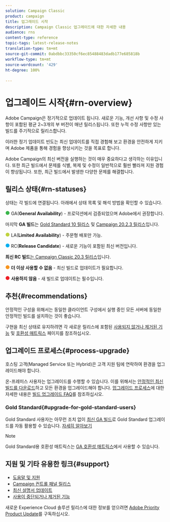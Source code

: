 ```yaml
---
solution: Campaign Classic
product: campaign
title: 업그레이드 시작
description: Campaign Classic 업그레이드에 대한 자세한 내용
audience: rns
content-type: reference
topic-tags: latest-release-notes
translation-type: tm+mt
source-git-commit: 0abdbbc33350cf6ec85488483dadb177e685818b
workflow-type: tm+mt
source-wordcount: '429'
ht-degree: 100%

---
```



# 업그레이드 시작{#rn-overview}

Adobe Campaign은 정기적으로 업데이트 됩니다. 새로운 기능, 개선 사항 및 수정 사항이 포함된 평균 2~3개의 부 버전이 매년 릴리스됩니다. 또한 누적 수정 사항만 있는 빌드를 주기적으로 릴리스합니다.

이러한 정기 업데이트 빈도는 최신 업데이트를 직접 경험해 보고 환경을 안전하게 지키며 Adobe 제품을 통해 경험을 향상시키는 것을 목표로 합니다.

Adobe Campaign의 최신 버전을 실행하는 것이 매우 중요하다고 생각하는 이유입니다. 또한 최근 빌드에서 문제를 식별, 복제 및 수정이 일반적으로 훨씬 빨라져 지원 경험이 향상됩니다. 또한, 최근 빌드에서 발생한 다양한 문제를 해결합니다.

## 릴리스 상태{#rn-statuses}

상태는 각 빌드에 연결됩니다. 아래에서 상태 목록 및 해석 방법을 확인할 수 있습니다.

![](assets/do-not-localize/green3.png) GA(**General Availability**) - 프로덕션에서 검증되었으며 Adobe에서 권장합니다.

마지막 **GA 빌드**&#x200B;는 [Gold Standard 10 릴리스](../../rn/using/gold-standard.md#gs-10) 및 [Campaign 20.2.3 릴리스](../../rn/using/release--20-2.md#release-20-2-3-build-9182)입니다.

![](assets/do-not-localize/limited3.png) LA(**Limited Availability**) - 주문형 배포만 가능.

![](assets/do-not-localize/blue3.png) RC(**Release Candidate**) - 새로운 기능이 포함된 최신 버전입니다.

**최신 RC 빌드**[는 Campaign Classic 20.3 릴리스](../../rn/using/latest-release.md)입니다.

![](assets/do-not-localize/orange3.png) **더 이상 사용할 수 없음** - 최신 빌드로 업데이트가 필요합니다.

![](assets/do-not-localize/red3.png) **사용하지 않음** - 새 빌드로 업데이트는 필수입니다.

## 추천{#recommendations}

안정적인 구성을 위해서는 동일한 클라이언트 구성에서 실행 중인 모든 서버에 동일한 안정적인 빌드를 설치하는 것이 좋습니다.

구현을 최신 상태로 유지하려면 각 새로운 릴리스에 포함된 [사용되지 않거나 제거된 기능](../../rn/using/deprecated-features.md) 및 [호환성 매트릭스](../../rn/using/compatibility-matrix.md) 페이지를 참조하십시오.

## 업그레이드 프로세스{#process-upgrade}

호스팅 고객(Managed Service 또는 Hybrid)은 고객 지원 팀에 연락하여 환경을 업그레이드해야 합니다.

온-프레미스 사용자는 업그레이드를 수행할 수 있습니다. 이를 위해서는 [안정적인 최신 빌드를 다운로드](https://experience.adobe.com/#/downloads/content/software-distribution/en/campaign.html)하고 모든 환경을 업그레이드해야 합니다. [업그레이드 프로세스](../../production/using/build-upgrade.md)에 대한 자세한 내용은 [빌드 업그레이드 FAQ](../../platform/using/faq-build-upgrade.md)를 참조하십시오.

### Gold Standard{#upgrade-for-gold-standard-users}

Gold Standard 사용자는 아무런 조치 없이 [최신 GA 빌드](../../rn/using/gold-standard.md#gs-10)로 Gold Standard 업그레이드를 자동 활용할 수 있습니다. [자세히 알아보기](https://helpx.adobe.com/kr/campaign/kb/gold-standard.html)

>[!NOTE]
>Gold Standard용 호환성 매트릭스는 [GA 호환성 매트릭스](../../rn/using/compatibility-matrix-gs.md)에서 사용할 수 있습니다.

## 지원 및 기타 유용한 링크{#support}

* [도움말 및 지원](https://helpx.adobe.com/kr/campaign/kb/ac-support.html#acc-support)
* [Campaign 컨트롤 패널 릴리스](https://docs.adobe.com/content/help/ko-KR/control-panel/using/release-notes.html)
* [최신 설명서 업데이트](../../rn/using/documentation-updates.md)
* [사용이 중단되거나 제거된 기능](../../rn/using/deprecated-features.md)

새로운 Experience Cloud 솔루션 릴리스에 대한 정보를 얻으려면 [Adobe Priority Product Update](https://www.adobe.com/subscription/priority-product-update.html)를 구독하십시오.
